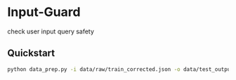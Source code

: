 # Input-Guard
check user input query safety


## Quickstart

```bash
python data_prep.py -i data/raw/train_corrected.json -o data/test_output/copied.json -f "chat"
```